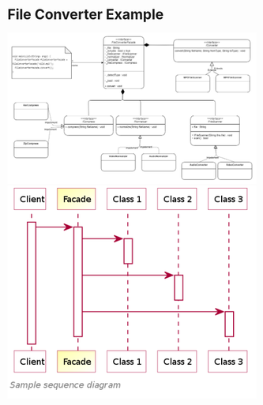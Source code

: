 # File Converter Example

<img src ="file_converter.png" />
<img src ="../assets/Facade_Design_Pattern_Sequence_Diagram_UML_wikipeda.png" />
